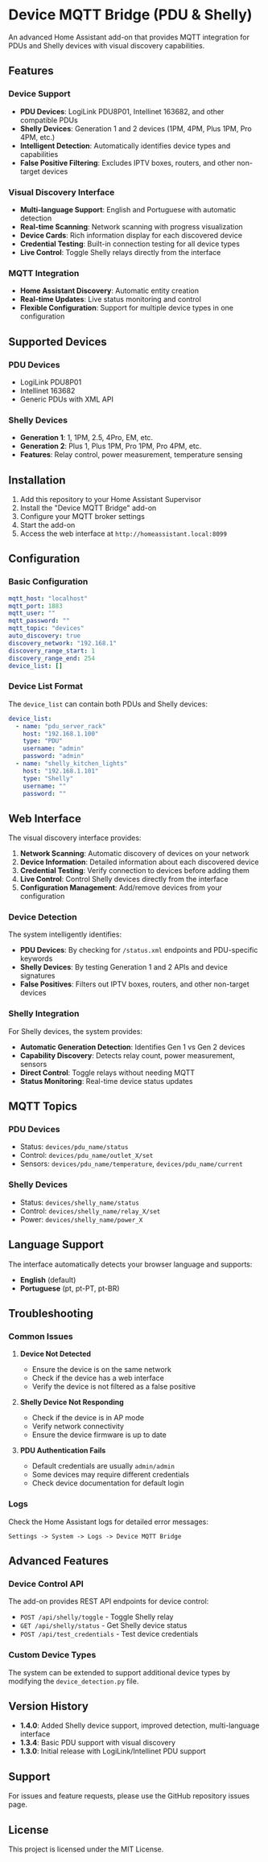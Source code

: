 # Device MQTT Bridge (PDU & Shelly)

An advanced Home Assistant add-on that provides MQTT integration for PDUs and Shelly devices with visual discovery capabilities.

## Features

### Device Support
- **PDU Devices**: LogiLink PDU8P01, Intellinet 163682, and other compatible PDUs
- **Shelly Devices**: Generation 1 and 2 devices (1PM, 4PM, Plus 1PM, Pro 4PM, etc.)
- **Intelligent Detection**: Automatically identifies device types and capabilities
- **False Positive Filtering**: Excludes IPTV boxes, routers, and other non-target devices

### Visual Discovery Interface
- **Multi-language Support**: English and Portuguese with automatic detection
- **Real-time Scanning**: Network scanning with progress visualization
- **Device Cards**: Rich information display for each discovered device
- **Credential Testing**: Built-in connection testing for all device types
- **Live Control**: Toggle Shelly relays directly from the interface

### MQTT Integration
- **Home Assistant Discovery**: Automatic entity creation
- **Real-time Updates**: Live status monitoring and control
- **Flexible Configuration**: Support for multiple device types in one configuration

## Supported Devices

### PDU Devices
- LogiLink PDU8P01
- Intellinet 163682
- Generic PDUs with XML API

### Shelly Devices
- **Generation 1**: 1, 1PM, 2.5, 4Pro, EM, etc.
- **Generation 2**: Plus 1, Plus 1PM, Pro 1PM, Pro 4PM, etc.
- **Features**: Relay control, power measurement, temperature sensing

## Installation

1. Add this repository to your Home Assistant Supervisor
2. Install the "Device MQTT Bridge" add-on
3. Configure your MQTT broker settings
4. Start the add-on
5. Access the web interface at `http://homeassistant.local:8099`

## Configuration

### Basic Configuration
```yaml
mqtt_host: "localhost"
mqtt_port: 1883
mqtt_user: ""
mqtt_password: ""
mqtt_topic: "devices"
auto_discovery: true
discovery_network: "192.168.1"
discovery_range_start: 1
discovery_range_end: 254
device_list: []
```

### Device List Format
The `device_list` can contain both PDUs and Shelly devices:

```yaml
device_list:
  - name: "pdu_server_rack"
    host: "192.168.1.100"
    type: "PDU"
    username: "admin"
    password: "admin"
  - name: "shelly_kitchen_lights"
    host: "192.168.1.101"
    type: "Shelly"
    username: ""
    password: ""
```

## Web Interface

The visual discovery interface provides:

1. **Network Scanning**: Automatic discovery of devices on your network
2. **Device Information**: Detailed information about each discovered device
3. **Credential Testing**: Verify connection to devices before adding them
4. **Live Control**: Control Shelly devices directly from the interface
5. **Configuration Management**: Add/remove devices from your configuration

### Device Detection

The system intelligently identifies:

- **PDU Devices**: By checking for `/status.xml` endpoints and PDU-specific keywords
- **Shelly Devices**: By testing Generation 1 and 2 APIs and device signatures
- **False Positives**: Filters out IPTV boxes, routers, and other non-target devices

### Shelly Integration

For Shelly devices, the system provides:

- **Automatic Generation Detection**: Identifies Gen 1 vs Gen 2 devices
- **Capability Discovery**: Detects relay count, power measurement, sensors
- **Direct Control**: Toggle relays without needing MQTT
- **Status Monitoring**: Real-time device status updates

## MQTT Topics

### PDU Devices
- Status: `devices/pdu_name/status`
- Control: `devices/pdu_name/outlet_X/set`
- Sensors: `devices/pdu_name/temperature`, `devices/pdu_name/current`

### Shelly Devices
- Status: `devices/shelly_name/status`
- Control: `devices/shelly_name/relay_X/set`
- Power: `devices/shelly_name/power_X`

## Language Support

The interface automatically detects your browser language and supports:
- **English** (default)
- **Portuguese** (pt, pt-PT, pt-BR)

## Troubleshooting

### Common Issues

1. **Device Not Detected**
   - Ensure the device is on the same network
   - Check if the device has a web interface
   - Verify the device is not filtered as a false positive

2. **Shelly Device Not Responding**
   - Check if the device is in AP mode
   - Verify network connectivity
   - Ensure the device firmware is up to date

3. **PDU Authentication Fails**
   - Default credentials are usually `admin/admin`
   - Some devices may require different credentials
   - Check device documentation for default login

### Logs

Check the Home Assistant logs for detailed error messages:
```
Settings -> System -> Logs -> Device MQTT Bridge
```

## Advanced Features

### Device Control API

The add-on provides REST API endpoints for device control:

- `POST /api/shelly/toggle` - Toggle Shelly relay
- `GET /api/shelly/status` - Get Shelly device status
- `POST /api/test_credentials` - Test device credentials

### Custom Device Types

The system can be extended to support additional device types by modifying the `device_detection.py` file.

## Version History

- **1.4.0**: Added Shelly device support, improved detection, multi-language interface
- **1.3.4**: Basic PDU support with visual discovery
- **1.3.0**: Initial release with LogiLink/Intellinet PDU support

## Support

For issues and feature requests, please use the GitHub repository issues page.

## License

This project is licensed under the MIT License. 